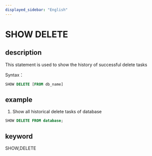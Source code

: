 ```yaml
---
displayed_sidebar: "English"
---
```


# SHOW DELETE

## description

This statement is used to show the history of successful delete tasks

Syntax：

```sql
SHOW DELETE [FROM db_name]
```

## example

1. Show all historical delete tasks of database

```sql
SHOW DELETE FROM database;
```

## keyword

SHOW,DELETE

